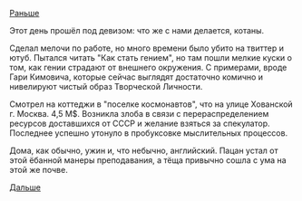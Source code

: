 [Раньше](2018.04.17.md)

Этот день прошёл под девизом: что же с нами делается, котаны.

Сделал мелочи по работе, но много времени было убито на твиттер и ютуб. Пытался читать "Как стать гением", но там пошли мелкие куски о том, как гении страдают от внешнего окружения. С примерами, вроде Гари Кимовича, которые сейчас выглядят достаточно комично и нивелируют чистый образ Творческой Личности.

Смотрел на коттеджи в "поселке космонавтов", что на улице Хованской г. Москва. 4,5 M$.
Возникла злоба в связи с перераспределением ресурсов доставшихся от СССР и желание взяться за спекулатор. Последнее успешно утонуло в пробуксовке мыслительных процессов.

Дома, как обычно, ужин и, что небычно, английский. Пацан устал от этой ёбанной манеры преподавания, а тёща привычно сошла с ума на этой же почве.

[Дальше](2018.04.19.md)